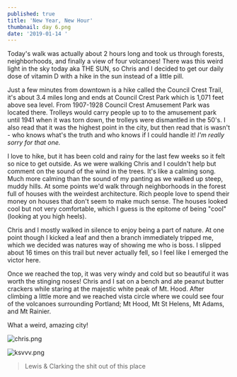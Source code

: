 ```yaml
---
published: true
title: 'New Year, New Hour'
thumbnail: day 6.png
date: '2019-01-14 '
---
```

Today's walk was actually about 2 hours long and took us through forests, neighborhoods, and finally a view of four volcanoes! There was this weird light in the sky today aka THE SUN, so Chris and I decided to get our daily dose of vitamin D with a hike in the sun instead of a little pill. 

Just a few minutes from downtown is a hike called the Council Crest Trail, it's about 3.4 miles long and ends at Council Crest Park which is 1,071 feet above sea level. From 1907-1928 Council Crest Amusement Park was located there. Trolleys would carry people up to to the amusement park until 1941 when it was torn down, the trolleys were dismantled in the 50's. I also read that it was the highest point in the city, but then read that is wasn't - who knows what's the truth and who knows if I could handle it! _I'm really sorry for that one._ 

I love to hike, but it has been cold and rainy for the last few weeks so it felt so nice to get outside. As we were walking Chris and I couldn't help but comment on the sound of the wind in the trees. It's like a calming song. Much more calming than the sound of my panting as we walked up steep, muddy hills. At some points we'd walk through neighborhoods in the forest full of houses with the weirdest architecture. Rich people love to spend their money on houses that don't seem to make much sense. The houses looked cool but not very comfortable, which I guess is the epitome of being "cool" (looking at you high heels). 

Chris and I mostly walked in silence to enjoy being a part of nature. At one point though I kicked a leaf and then a branch immediately tripped me, which we decided was natures way of showing me who is boss. I slipped about 16 times on this trail but never actually fell, so I feel like I emerged the victor here. 

Once we reached the top, it was very windy and cold but so beautiful it was worth the stinging noses! Chris and I sat on a bench and ate peanut butter crackers while staring at the majestic white peak of Mt. Hood. After climbing a little more and we reached vista circle where we could see four of the volcanoes surrounding Portland; Mt Hood, Mt St Helens, Mt Adams, and Mt Rainier. 

What a weird, amazing city! 

![chris.png]({{site.baseurl}}/images/portland/chris.png)

![ksvvv.png]({{site.baseurl}}/images/portland/ksvvv.png)
> Lewis & Clarking the shit out of this place
